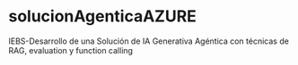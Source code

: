 # solucionAgenticaAZURE
IEBS-Desarrollo de una Solución de IA Generativa Agéntica con técnicas de RAG, evaluation y function calling
